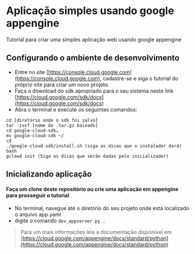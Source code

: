 # Aplicação simples usando google appengine
Tutorial para criar uma simples aplicação web usando google appengine

## Configurando o ambiente de desenvolvimento

* Entre no site [https://console.cloud.google.com](https://console.cloud.google.com), cadastre-se e siga o tutorial do próprio site para criar um novo projeto.
* Faça o download do sdk apropriado para o seu sistema neste link [https://cloud.google.com/sdk/docs](https://cloud.google.com/sdk/docs)
* Abra o terminal e execute os seguintes comandos:
```shell
cd [diretório onde o sdk foi salvo]
tar -zvxf [nome do .tar.gz baixado]
cd google-cloud-sdk…
mv google-cloud-sdk ~/
cd
./google-cloud-sdk/install.sh (siga as dicas que o instalador dará)
bash
gcloud init (Siga as dicas que serão dadas pelo inicializador)
```

## Inicializando aplicação
#### Faça um clone deste repositório ou crie uma aplicação em appengine para prosseguir o tutorial
* No terminal, navegue até o diretório do seu projeto onde está localizado o arquivo app.yaml
* digite o comando ```dev_appserver.py .```

> Para um mais informações leia a documentação disponível em [https://cloud.google.com/appengine/docs/standard/python](https://cloud.google.com/appengine/docs/standard/python)
